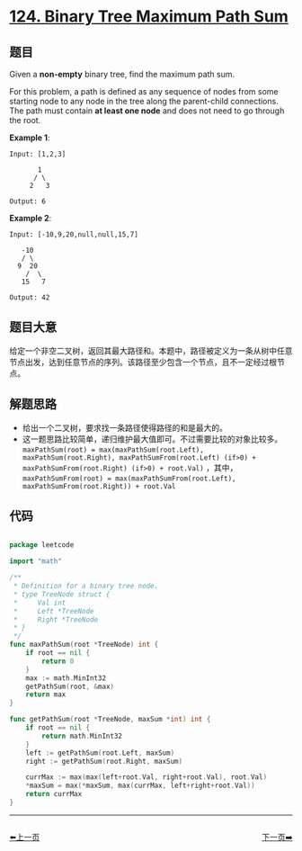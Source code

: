 # [124. Binary Tree Maximum Path Sum](https://leetcode.com/problems/binary-tree-maximum-path-sum/)


## 题目

Given a **non-empty** binary tree, find the maximum path sum.

For this problem, a path is defined as any sequence of nodes from some starting node to any node in the tree along the parent-child connections. The path must contain **at least one node** and does not need to go through the root.

**Example 1**:

    Input: [1,2,3]
    
           1
          / \
         2   3
    
    Output: 6

**Example 2**:

    Input: [-10,9,20,null,null,15,7]
    
       -10
       / \
      9  20
        /  \
       15   7
    
    Output: 42

## 题目大意

给定一个非空二叉树，返回其最大路径和。本题中，路径被定义为一条从树中任意节点出发，达到任意节点的序列。该路径至少包含一个节点，且不一定经过根节点。

## 解题思路

- 给出一个二叉树，要求找一条路径使得路径的和是最大的。
- 这一题思路比较简单，递归维护最大值即可。不过需要比较的对象比较多。`maxPathSum(root) = max(maxPathSum(root.Left), maxPathSum(root.Right), maxPathSumFrom(root.Left) (if>0) + maxPathSumFrom(root.Right) (if>0) + root.Val)` ，其中，`maxPathSumFrom(root) = max(maxPathSumFrom(root.Left), maxPathSumFrom(root.Right)) + root.Val`



## 代码

```go

package leetcode

import "math"

/**
 * Definition for a binary tree node.
 * type TreeNode struct {
 *     Val int
 *     Left *TreeNode
 *     Right *TreeNode
 * }
 */
func maxPathSum(root *TreeNode) int {
	if root == nil {
		return 0
	}
	max := math.MinInt32
	getPathSum(root, &max)
	return max
}

func getPathSum(root *TreeNode, maxSum *int) int {
	if root == nil {
		return math.MinInt32
	}
	left := getPathSum(root.Left, maxSum)
	right := getPathSum(root.Right, maxSum)

	currMax := max(max(left+root.Val, right+root.Val), root.Val)
	*maxSum = max(*maxSum, max(currMax, left+right+root.Val))
	return currMax
}

```


----------------------------------------------
<div style="display: flex;justify-content: space-between;align-items: center;">
<p><a href="https://books.halfrost.com/leetcode/ChapterFour/0122.Best-Time-to-Buy-and-Sell-Stock-II/">⬅️上一页</a></p>
<p><a href="https://books.halfrost.com/leetcode/ChapterFour/0125.Valid-Palindrome/">下一页➡️</a></p>
</div>

